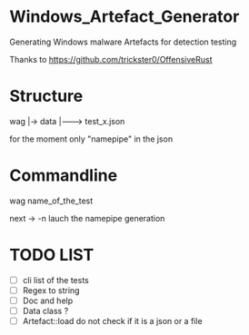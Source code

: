 # Windows_Artefact_Generator
Generating Windows malware Artefacts for detection testing

Thanks to https://github.com/trickster0/OffensiveRust 
 
 # Structure

 wag
 |-> data
 |---> test_x.json

 for the moment only "namepipe" in the json

 # Commandline

wag name_of_the_test

next ->  -n lauch the namepipe generation

# TODO LIST

- [ ] cli list of the tests
- [ ] Regex to string
- [ ] Doc and help
- [ ] Data class ?
- [ ] Artefact::load do not check if it is a json or a file
